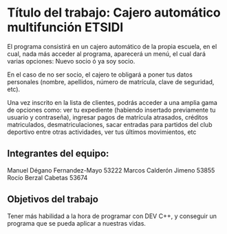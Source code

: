 # Título del trabajo: Cajero automático multifunción ETSIDI

El programa consistirá en un cajero automático de la propia escuela, en el cual, nada más acceder al programa, aparecerá un menú, el cual dará varias opciones: Nuevo socio ó ya soy socio.

En el caso de no ser socio, el cajero te obligará a poner tus datos personales (nombre, apellidos, número de matrícula, clave de seguridad, etc). 

Una vez inscrito en la lista de clientes, podrás acceder a una amplia gama de opciones como:  ver tu expediente (habiendo insertado previamente tu usuario y contraseña), ingresar pagos de matrícula atrasados, créditos matriculados, desmatriculaciones, sacar entradas para partidos del club deportivo entre otras actividades, ver tus últimos movimientos, etc

## Integrantes del equipo: 

Manuel Dégano Fernandez-Mayo 53222
Marcos Calderón Jimeno 53855
Rocío Berzal Cabetas 53674

## Objetivos del trabajo
Tener más habilidad a la hora de programar con DEV C++, y conseguir un programa que se pueda aplicar a nuestras vidas.
